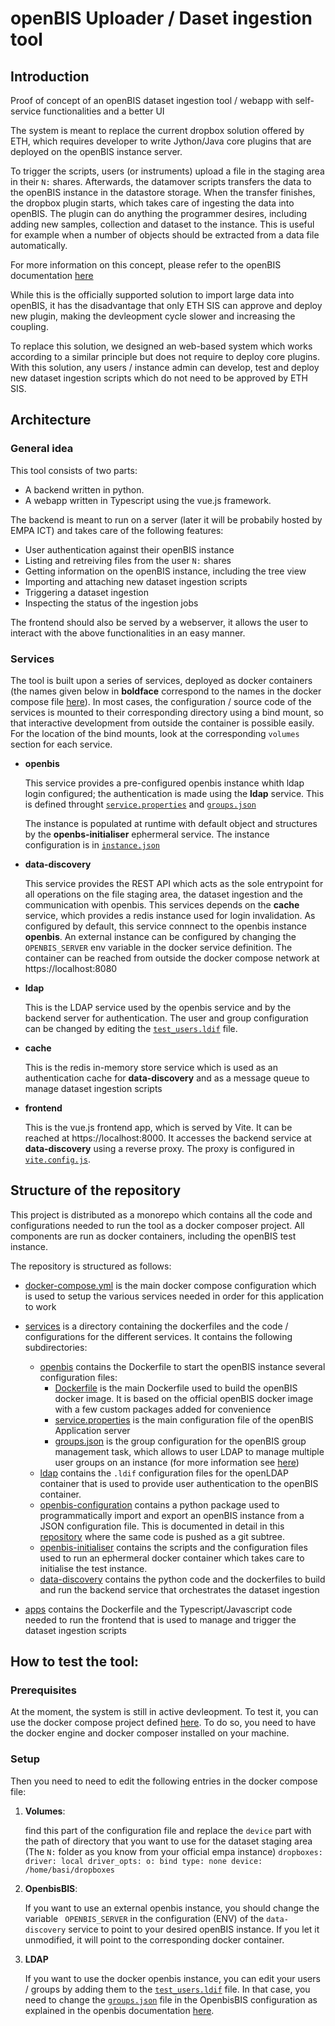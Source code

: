 # openBIS Uploader / Daset ingestion tool

## Introduction
Proof of concept of an openBIS dataset ingestion tool / webapp with self-service functionalities and a better UI

The system is meant to replace the current dropbox solution offered by ETH, which requires developer to write Jython/Java core plugins that are deployed on the openBIS instance server.

To trigger the scripts, users (or instruments) upload a file in the staging area in their `N:` shares. Afterwards, the datamover scripts transfers the data to the openBIS instance in the datastore storage. When the transfer finishes, the dropbox plugin starts, which takes care of ingesting the data into openBIS.
The plugin can do anything the programmer desires, including adding new samples, collection and dataset to the instance. This is useful for example when a number of objects should be extracted from a data file automatically.

 For more information on this concept, please refer to the openBIS documentation [here](https://unlimited.ethz.ch/display/openBISDoc2010/Dropboxes)

While this is the officially supported solution to import large data into openBIS, it has the disadvantage that only ETH SIS can approve and deploy new plugin, making the devleopment cycle slower and increasing the coupling.

To replace this solution, we designed an web-based system which works according to a similar principle but does not require to deploy  core plugins. With this solution, any users / instance admin can develop, test and deploy new dataset ingestion scripts which do not need to be approved by ETH SIS.


## Architecture

### General idea
This tool consists of two parts:
- A backend written in python.
- A webapp written in Typescript using the vue.js framework.

The backend is meant to run on a server (later it will be probabily hosted by EMPA ICT) and takes care of the following  features:

- User authentication against their openBIS instance
- Listing and retreiving files from the user `N:` shares
- Getting information on the openBIS instance, including the tree view
- Importing and attaching new dataset ingestion scripts
- Triggering a dataset ingestion
- Inspecting the status of the ingestion jobs


The frontend should also be served by a webserver, it allows the user to interact with the above functionalities in an easy manner.


### Services
The tool is built upon a series of services, deployed as docker containers (the names given below  in **boldface** correspond to the names in the docker compose file [here](docker-compose.yml)). In most cases, the configuration / source code of the services is mounted to their corresponding directory using a bind mount, so that interactive development from outside the container is possible easily. For the location of the bind mounts, look at the corresponding `volumes` section for each service.

- **openbis** 

    This service provides a pre-configured openbis instance whith ldap login configured; the authentication is made using the **ldap** service.   This is defined throught [`service.properties`](./services/openbis/service.properties) and [`groups.json`](./services/openbis/groups.json) 

    The instance is populated at runtime with default object and structures by the **openbs-initialiser** ephermeral service. The instance configuration is in [`instance.json`](./services/openbis-initialiser/config/instance.json)

- **data-discovery**

    This service provides the REST API which acts as the sole entrypoint for all operations on the file staging area, the dataset ingestion and the communication with openbis. This services depends on the **cache** service, which provides a redis instance used for login invalidation. As configured by default, 
    this service connnect to the openbis instance **openbis**. An external instance can be configured by changing the  `OPENBIS_SERVER` env variable in the docker service definition. The container can be reached from outside the docker compose network at https://localhost:8080

- **ldap**
    
    This is the LDAP service used by the openbis service and by the backend server for authentication. The user and group configuration can be changed by editing the [`test_users.ldif`](./services/ldap/test_users.ldif) file.

- **cache**

    This is the redis in-memory store service which is used as an authentication cache for **data-discovery** and as a message queue to manage dataset ingestion scripts

- **frontend**

    This is the vue.js frontend app, which is served by Vite. It can be reached at https://localhost:8000.
    It accesses the backend service at **data-discovery** using a reverse proxy. The proxy is configured in [`vite.config.js`](./apps/front/app/vite.config.js). 


## Structure of the repository
This project is distributed as a monorepo which contains all the code and configurations needed to run the tool as a docker composer project.
All components are run as docker containers, including the openBIS test instance.

The repository is structured as follows:

- [docker-compose.yml](docker-compose.yml) is the main docker compose configuration which is used to setup the various services needed in order for this application to work

- [services](./services/) is a directory containing the dockerfiles and the code / configurations for the different services. It contains the following subdirectories:

    - [openbis](./services/openbis/) contains the Dockerfile to start the openBIS instance several configuration files:
        - [Dockerfile](./services/openbis/Dockerfile) is the main Dockerfile used to build the openBIS docker image. It is based on the official openBIS docker image with a few custom packages added for convenience
        - [service.properties](./services/openbis/service.properties) is the main configuration file of the openBIS Application server 
        - [groups.json](./services/openbis/groups.json) is the group configuration for the openBIS group management task, which allows to user LDAP to manage multiple user groups on an instance (for more information see [here](https://unlimited.ethz.ch/display/openBISDoc1906/User+Group+Management+for+Multi-groups+openBIS+Instances))
    - [ldap](./services/ldap) contains the `.ldif` configuration files for the openLDAP container that is used to provide user authentication to the openBIS container.
    - [openbis-configuration](./services/openbis-configuration/) contains a python package used to programmatically import and export an openBIS instance from a JSON configuration file. This is documented in detail in this [repository](https://gitlab.empa.ch/openbis-tools/instance-creator) where the same code is pushed as a git subtree.
    - [openbis-initialiser](./services/openbis-initialiser/) contains the scripts and the configuration files used to run an ephermeral docker container which takes care to initialise the test instance. 
    - [data-discovery](./services/data-discovery/) contains the python code and the dockerfiles to build and run the backend service that orchestrates the dataset ingestion

- [apps](./apps/) contains the Dockerfile and the Typescript/Javascript code needed to run the frontend that is used to manage and trigger the dataset ingestion scripts






## How to test the tool:

### Prerequisites
At the moment, the system is still in active devleopment. To test it, you can use the docker compose project defined [here](docker-compose.yml). To do so, you need to have the docker engine and docker composer installed on your machine.



### Setup 

Then you need to need to edit the following entries in the docker compose file:

1. **Volumes**: 

    find this part of the configuration file and replace the `device` part with the path of directory that you want to use for the dataset staging area (The `N:` folder as you know from your official empa instance)
        ```
        dropboxes:
            driver: local
            driver_opts:
                o: bind
                type: none
                device: /home/basi/dropboxes
        ```

2. **OpenbisBIS**:

    If you want to use an external openbis instance,  you should change the variable ` OPENBIS_SERVER` in the configuration  (ENV) of the `data-discovery` service to point to your desired openBIS instance. If you let it unmodified, it will point to the corresponding docker container.

3. **LDAP**

    If you want to use the docker openbis instance, you can edit your users / groups by adding them to the [`test_users.ldif`](./services/ldap/test_users.ldif) file. In that case, you need to change the [`groups.json`](./services/openbis/groups.json) file in the OpenbisBIS configuration as explained in the openbis documentation [here](https://unlimited.ethz.ch/display/openBISDoc1906/User+Group+Management+for+Multi-groups+openBIS+Instances).